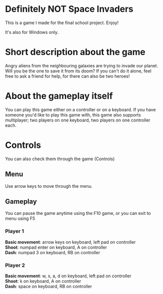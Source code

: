 # Definitely NOT Space Invaders
This is a game I made for the final school project. Enjoy!

It's also for Windows only.

# Short description about the game
Angry aliens from the neighbouring galaxies are trying to invade our planet. Will you be the one to save it from its doom? If you can't do it alone, feel free to ask a friend for help, for there can also be two heroes!

# About the gameplay itself
You can play this game either on a controller or on a keyboard. If you have someone you'd like to play this game with, this game also supports multiplayer; two players on one keyboard, two players on one controller each.

# Controls
You can also check them through the game (Controls)

## Menu
Use arrow keys to move through the menu.

## Gameplay
You can pause the game anytime using the F10 game, or you can exit to menu using F5

### Player 1
**Basic movement**: arrow keys on keyboard, left pad on controller <br>
**Shoot**: numpad enter on keyboard, A on controller <br>
**Dash**: numpad 3 on keyboard, RB on controller <br>

### Player 2
**Basic movement**: w, s, a, d on keyboard, left pad on controller <br>
**Shoot**: k on keyboard, A on controller <br>
**Dash**: space on keyboard, RB on controller <br>
